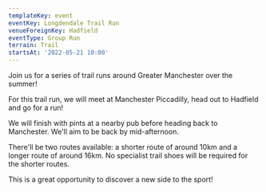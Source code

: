 ```yaml
---
templateKey: event
eventKey: Longdendale Trail Run
venueForeignKey: Hadfield
eventType: Group Run
terrain: Trail
startsAt: '2022-05-21 10:00'
---
```

Join us for a series of trail runs around Greater Manchester over the summer!

For this trail run, we will meet at Manchester Piccadilly, head out to Hadfield and go for a run!

We will finish with pints at a nearby pub before heading back to Manchester. We'll aim to be back by mid-afternoon.

There'll be two routes available: a shorter route of around 10km and a longer route of around 16km. No specialist trail shoes will be required for the shorter routes.

This is a great opportunity to discover a new side to the sport!
